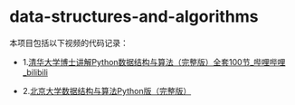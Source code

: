 # data-structures-and-algorithms
本项目包括以下视频的代码记录：

- 1.[清华大学博士讲解Python数据结构与算法（完整版）全套100节_哔哩哔哩_bilibili](www.bilibili.com/video/BV1uA411N7c5?spm_id_from=333.337.search-card.all.click)

- 2.[北京大学数据结构与算法Python版（完整版）](https://www.bilibili.com/video/BV1VC4y1x7uv?spm_id_from=333.337.search-card.all.click)
